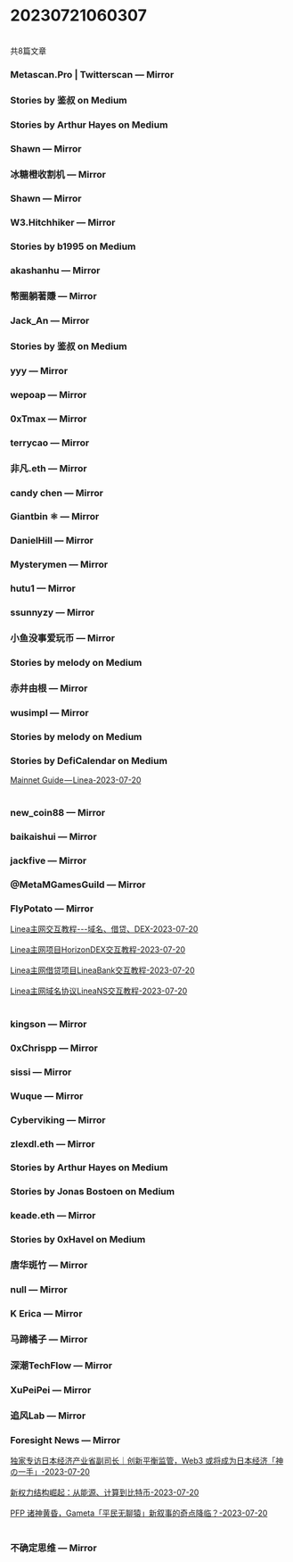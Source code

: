 <h1>20230721060307</h1><br/>共8篇文章


###  Metascan.Pro | Twitterscan — Mirror











###  Stories by 鉴叔 on Medium









###  Stories by Arthur Hayes on Medium







###  Shawn — Mirror









###  冰糖橙收割机 — Mirror











###  Shawn — Mirror









###  W3.Hitchhiker — Mirror











###  Stories by b1995 on Medium













###  akashanhu — Mirror













###  幣圈躺著賺 — Mirror













###  Jack_An — Mirror









###  Stories by 鉴叔 on Medium









###  yyy — Mirror









###  wepoap — Mirror











###  0xTmax — Mirror











###  terrycao — Mirror













###  非凡.eth — Mirror









###  candy chen — Mirror















###  Giantbin ⚛ — Mirror













###  DanielHill — Mirror

















###  Mysterymen — Mirror







###  hutu1 — Mirror













###  ssunnyzy — Mirror











###  小鱼没事爱玩币 — Mirror







###  Stories by melody on Medium











###  赤井由根 — Mirror













###  wusimpl — Mirror









###  Stories by melody on Medium







###  Stories by DefiCalendar on Medium

<a target=_blank rel=nofollow href="https://medium.com/@CalendarDefi/mainnet-guide-linea-dcdaf0b822bf?source=rss-4949be3a0c7a------2" >Mainnet Guide — Linea-2023-07-20</a><br/><br/>









###  new_coin88 — Mirror











###  baikaishui — Mirror













###  jackfive — Mirror









###  @MetaMGamesGuild — Mirror











###  FlyPotato — Mirror

<a target=_blank rel=nofollow href="https://mirror.xyz/nbblockchain.eth/uv4EJ_60yiW_M906h0ZjZYKnN66v_WFyeHOz745fOx4" >Linea主网交互教程---域名、借贷、DEX-2023-07-20</a><br/><br/><a target=_blank rel=nofollow href="https://mirror.xyz/nbblockchain.eth/pqBo2ch_hlfobKV4A9Uy7WBFxOYJvWZUUF5WWuiRjuQ" >Linea主网项目HorizonDEX交互教程-2023-07-20</a><br/><br/><a target=_blank rel=nofollow href="https://mirror.xyz/nbblockchain.eth/lmijxQ9uMN6x_ZyGvlRZqx3x8zvGJJOoaxwLzKlzS88" >Linea主网借贷项目LineaBank交互教程-2023-07-20</a><br/><br/><a target=_blank rel=nofollow href="https://mirror.xyz/nbblockchain.eth/A22bD2oPXB2wYkYYU0vZcENt4-zNltFF81xMNdYz0T0" >Linea主网域名协议LineaNS交互教程-2023-07-20</a><br/><br/>















###  kingson — Mirror









###  0xChrispp — Mirror





















###  sissi — Mirror















###  Wuque — Mirror









###  Cyberviking — Mirror













###  zlexdl.eth — Mirror







###  Stories by Arthur Hayes on Medium









###  Stories by Jonas Bostoen on Medium







###  keade.eth — Mirror









###  Stories by 0xHavel on Medium











###  唐华斑竹 — Mirror







###  null — Mirror













###  K Erica — Mirror









###  马蹄橘子 — Mirror







###  深潮TechFlow — Mirror





















###  XuPeiPei — Mirror













###  追风Lab — Mirror













###  Foresight News — Mirror

<a target=_blank rel=nofollow href="https://mirror.xyz/foresightnews.eth/9LJ8k1rzK4cLIgeWefl1A954EUKe-9j-nQiJlxa3txM" >独家专访日本经济产业省副司长｜创新平衡监管，Web3 或将成为日本经济「神の一手」-2023-07-20</a><br/><br/><a target=_blank rel=nofollow href="https://mirror.xyz/foresightnews.eth/tvQKgJhxrZW4oldZPo-dscjiCAcdUkBxQ4UKwWaFwzA" >新权力结构崛起：从能源、计算到比特币-2023-07-20</a><br/><br/><a target=_blank rel=nofollow href="https://mirror.xyz/foresightnews.eth/iXcmVyLpzPan_oBGwmVkHGDUtniwuA7YmS9q--JvcBg" >PFP 诸神黄昏，Gameta「平民无聊猿」新叙事的奇点降临？-2023-07-20</a><br/><br/>







###  不确定思维 — Mirror











